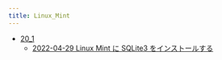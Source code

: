 ```yaml
---
title: Linux_Mint
---
```



- [20_1](./20_1/index.md)
    - [2022-04-29 Linux Mint に SQLite3 をインストールする](./../../../d/2022/04/29/Linux_Mint_に_SQLite3_をインストールする.md)




